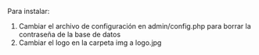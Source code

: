 Para instalar:
1. Cambiar el archivo de configuración en admin/config.php para borrar la contraseña de la base de datos
2. Cambiar el logo en la carpeta img a logo.jpg 
